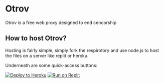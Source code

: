 # Otrov

Otrov is a free web proxy designed to end cencorship

## How to host Otrov?

Hosting is fairly simple, simply fork the respirotory and use node.js to host the files on a server like replit or heroku.

Underneath are some quick-access buttons: 

[![Deploy to Heroku](https://binbashbanana.github.io/deploy-buttons/buttons/remade/heroku.svg)](https://heroku.com/deploy/?template=https://github.com/attaeht/otrov)
[![Run on Replit](https://binbashbanana.github.io/deploy-buttons/buttons/remade/replit.svg)](https://replit.com/github/attaeht/otrov)
